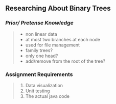 ## Researching About Binary Trees
### *Prior/ Pretense Knowledge*
> - non linear data
> - at most two branches at each node
> - used for file management
> - family trees?
> - only one head?
> - add/remove from the root of the tree?

### Assignment Requirements
> 1. Data visualization 
> 2. Unit testing
> 3. The actual java code

